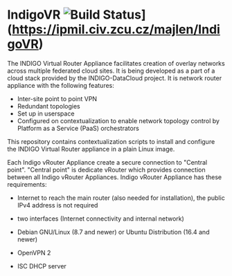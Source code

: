 # IndigoVR ![Build Status](https://ipmil.civ.zcu.cz/majlen/IndigoVR/badges/master/build.svg)](https://ipmil.civ.zcu.cz/majlen/IndigoVR)
The INDIGO Virtual Router Appliance facilitates creation of overlay networks across multiple federated cloud sites. It is being developed as a part of a cloud stack provided by the INDIGO-DataCloud project. It is network router appliance with the following features:

* Inter-site point to point VPN
* Redundant topologies
* Set up in userspace
* Configured on contextualization to enable network topology control by Platform as a Service (PaaS) orchestrators

This repository contains contextualization scripts to install and configure the INDIGO Virtual Router appliance in a plain Linux image.

Each Indigo vRouter Appliance create a secure connection to "Central point". "Central point" is dedicate vRouter which provides connection between all Indigo vRouter Appliances. Indigo vRouter Appliance has these requirements:

* Internet to reach the main router (also needed for installation), the public IPv4 address is not required
* two interfaces (Internet connectivity and internal network)

* Debian GNU/Linux (8.7 and newer) or Ubuntu Distribution (16.4 and newer)
* OpenVPN 2
* ISC DHCP server

